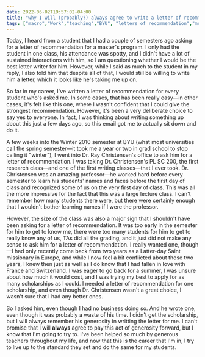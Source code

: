 ```yaml
---
date: 2022-06-02T19:57:02-04:00
title: "why I will (probably?) always agree to write a letter of recommendation for a student"
tags: ["macro","Work","teaching","BYU", "letters of recommendation","mentorship","France","Switzerland"]
---
```

Today, I heard from a student that I had a couple of semesters ago asking for a letter of recommendation for a master's program. I only had the student in one class, his attendance was spotty, and I didn't have a lot of sustained interactions with him, so I am questioning whether I would be the best letter writer for him. However, while I said as much to the student in my reply, I also told him that despite all of that, I would still be willing to write him a letter, which it looks like he's taking me up on.

So far in my career, I've written a letter of recommendation for every student who's asked me. In some cases, that has been really easy—in other cases, it's felt like this one, where I wasn't confident that I could give the strongest recommendation. However, it's been a very deliberate choice to say yes to everyone. In fact, I was thinking about writing something up about this just a few days ago, so this email got me to actually sit down and do it.

A few weeks into the Winter 2010 semester at BYU (what most universities call the spring semester—it took me a year or two in grad school to stop calling it "winter"), I went into Dr. Ray Christensen's office to ask him for a letter of recommendation. I was taking Dr. Christensen's PL SC 200, the first research class—and one of the first writing classes—that I ever took. Dr. Christensen was an amazing professor—he worked hard before every semester to learn his students' names and faces before the first day of class and recognized some of us on the very first day of class. This was all the more impressive for the fact that this was a large lecture class. I can't remember how many students there were, but there were certainly enough that I wouldn't bother learning names if I were the professor. 

However, the size of the class was also a major sign that I shouldn't have been asking for a letter of recommendation. It was too early in the semester for him to get to know me, there were too many students for him to get to really know any of us, TAs did all the grading, and it just did not make any sense to ask him for a letter of recommendation. I really wanted one, though—I had only recently come back from two years as a Latter-day Saint missionary in Europe, and while I now feel a bit conflicted about those two years, I knew then just as well as I do know that I had fallen in love with France and Switzerland. I was eager to go back for a summer, I was unsure about how much it would cost, and I was trying my best to apply for as many scholarships as I could. I needed a letter of recommendation for one scholarship, and even though Dr. Christensen wasn't a great choice, I wasn't sure that I had any better ones. 

So I asked him, even though I had no business doing so. And he wrote one, even though it was probably a waste of his time. I didn't get the scholarship, but I will always remember his generosity in writting the letter for me. I can't promise that I will **always** agree to pay this act of generosity forward, but I know that I'm going to try to. I've been helped so much by generous teachers throughout my life, and now that this is the career that I'm in, I try to live up to the standard they set and do the same for my students.